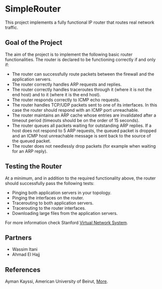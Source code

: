 SimpleRouter
============

This project implements a fully functional IP router that routes real network traffic.

Goal of the Project
-------------------
The aim of the project is to implement the following basic router functionalities. The router is declared to be functioning correctly if and only if:
* The router can successfully route packets between the firewall and the application servers.
* The router correctly handles ARP requests and replies.
* The router correctly handles traceroutes through it (where it is not the end host) and to it (where it is the end host).
* The router responds correctly to ICMP echo requests.
* The router handles TCP/UDP packets sent to one of its interfaces. In this case the router should respond with an ICMP port unreachable.
* The router maintains an ARP cache whose entries are invalidated after a timeout period (timeouts should be on the order of 15 seconds).
* The router queues all packets waiting for outstanding ARP replies. If a host does not respond to 5 ARP requests, the queued packet is dropped and an ICMP host unreachable message is sent back to the source of the queued packet.
* The router does not needlessly drop packets (for example when waiting for an ARP reply).

Testing the Router
------------------
At a minimum, and in addition to the required functionality above, the router should successfully pass the following tests:
* Pinging both application servers in your topology.
* Pinging the interfaces on the router.
* Tracerouting  to both application servers.
* Tracerouting to the router interfaces.
* Downloading large files from the application servers.

For more information check Stanford <a href="http://yuba.stanford.edu/vns/assignments/simple-router/" target="_new">Virtual Network System</a>.

Partners
--------
* Wassim Itani
* Ahmad El Hajj

References
----------
Ayman Kayssi, American University of Beirut, <a href="http://staff.aub.edu.lb/~ayman/" target="_new">More</a>.
